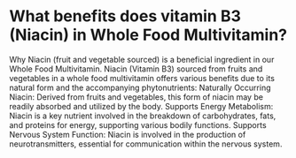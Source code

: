 # What benefits does vitamin B3 (Niacin) in Whole Food Multivitamin?

Why Niacin (fruit and vegetable sourced) is a beneficial ingredient in our Whole Food Multivitamin. Niacin (Vitamin B3) sourced from fruits and vegetables in a whole food multivitamin offers various benefits due to its natural form and the accompanying phytonutrients: Naturally Occurring Niacin: Derived from fruits and vegetables, this form of niacin may be readily absorbed and utilized by the body. Supports Energy Metabolism: Niacin is a key nutrient involved in the breakdown of carbohydrates, fats, and proteins for energy, supporting various bodily functions. Supports Nervous System Function: Niacin is involved in the production of neurotransmitters, essential for communication within the nervous system.